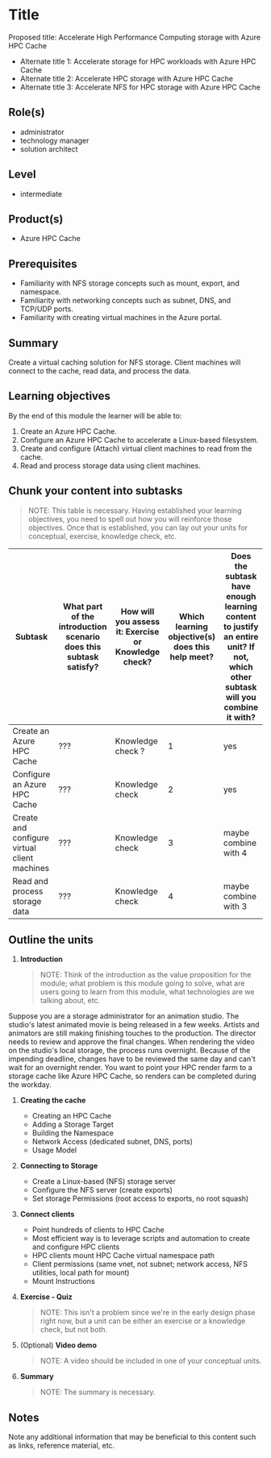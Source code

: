 # Title

Proposed title: Accelerate High Performance Computing storage with Azure HPC Cache

- Alternate title 1: Accelerate storage for HPC workloads with Azure HPC Cache
- Alternate title 2: Accelerate HPC storage with Azure HPC Cache
- Alternate title 3: Accelerate NFS for HPC storage with Azure HPC Cache

## Role(s)

- administrator
- technology manager
- solution architect
<!--- Optional: functional consultant -->

## Level

- intermediate

## Product(s)

- Azure HPC Cache

## Prerequisites

- Familiarity with NFS storage concepts such as mount, export, and namespace.
- Familiarity with networking concepts such as subnet, DNS, and TCP/UDP ports.
- Familiarity with creating virtual machines in the Azure portal.

## Summary

Create a virtual caching solution for NFS storage. Client machines will connect to the cache, read data, and process the data.

## Learning objectives

By the end of this module the learner will be able to:

1. Create an Azure HPC Cache.
1. Configure an Azure HPC Cache to accelerate a Linux-based filesystem.
1. Create and configure (Attach) virtual client machines to read from the cache.
1. Read and process storage data using client machines.

## Chunk your content into subtasks

> NOTE: This table is necessary. Having established your learning objectives, you need to spell out how you will reinforce those objectives.
> Once that is established, you can lay out your units for conceptual, exercise, knowledge check, etc.

| Subtask | What part of the introduction scenario does this subtask satisfy? | How will you assess it: **Exercise or Knowledge check**? | Which learning objective(s) does this help meet? | Does the subtask have enough learning content to justify an entire unit? If not, which other subtask will you combine it with? |
| ---- | ---- | ---- | ---- | ---- |
| Create an Azure HPC Cache | ??? | Knowledge check ? | 1 | yes |
| Configure an Azure HPC Cache | ??? | Knowledge check | 2 | yes |
| Create and configure virtual client machines | ??? | Knowledge check | 3 | maybe combine with 4 |
| Read and process storage data | ??? | Knowledge check | 4 | maybe combine with 3 |

## Outline the units

<!--- *Add more units as needed for your content*

1. **Introduction**

    Provide a scenario of a real-world job-task that shows how the technology is used in practice:

    *Add your scenario [(Scenario guidance)](https://review.docs.microsoft.com/en-us/learn-docs/docs/id-guidance-scenarios)*

1. **Learning-content unit title**

    List the content that will enable the learner to *subtask*:

    - Enabling objective
        - Information needed to accomplish the enabling objective
        - Information needed to accomplish the enabling objective
    - Enabling objective
        - Information needed to accomplish the enabling objective
        - Information needed to accomplish the enabling objective
    - Enabling objective
        - Information needed to accomplish the enabling objective
        - Information needed to accomplish the enabling objective

    **Knowledge check**

    What types of questions will test *learning objective*? *[(Knowledge check guidance)](https://review.docs.microsoft.com/en-us/learn-docs/docs/id-guidance-knowledge-check)*

    - Question type
    - Question type

1. **Exercise - exercise unit title**

    List the steps which apply the learning content from previous unit:

    1. Step
    1. Step
    1. Step

1. **Summary**

    How did you solve the problem in the initial scenario with the knowledge learned in the module? 
    
    *Add your summary [(Summary guidance)](https://review.docs.microsoft.com/en-us/learn-docs/docs/id-guidance-module-summary-unit)*

-->

1. **Introduction**

    > NOTE: Think of the introduction as the value proposition for the module; what problem is this module going to solve, what are users going to learn from this module, what technologies are we talking about, etc.

<!--    - Create HPC Cache
    - Add a storage target to HPC Cache over Express Route
    - Create HPC clients to mount HPC Cache and request data
    - HPC Cache reads the data from the storage target and stores it
    - Client requests for the same data are served from HPC Cache -->
Suppose you are a storage administrator for an animation studio. The studio's latest animated movie is being released in a few weeks. Artists and animators are still making finishing touches to the production. The director needs to review and approve the final changes. When rendering the video on the studio's local storage, the process runs overnight. Because of the impending deadline, changes have to be reviewed the same day and can't wait for an overnight render. You want to point your HPC render farm to a storage cache like Azure HPC Cache, so renders can be completed during the workday.

1. **Creating the cache**

    - Creating an HPC Cache
    - Adding a Storage Target
    - Building the Namespace
    - Network Access (dedicated subnet, DNS, ports)
    - Usage Model

1. **Connecting to Storage**

    - Create a Linux-based (NFS) storage server
    - Configure the NFS server (create exports)
    - Set storage Permissions (root access to exports, no root squash)

1. **Connect clients**

    - Point hundreds of clients to HPC Cache
    - Most efficient way is to leverage scripts and automation to create and configure HPC clients
    - HPC clients mount HPC Cache virtual namespace path
    - Client permissions (same vnet, not subnet; network access, NFS utilities, local path for mount)
    - Mount Instructions

1. **Exercise - Quiz**

    > NOTE: This isn't a problem since we're in the early design phase right now, but a unit can be either an exercise or a knowledge check, but not both.

1. (Optional) **Video demo**

    > NOTE: A video should be included in one of your conceptual units.

1. **Summary**

    > NOTE: The summary is necessary.

## Notes

Note any additional information that may be beneficial to this content such as links, reference material, etc.
